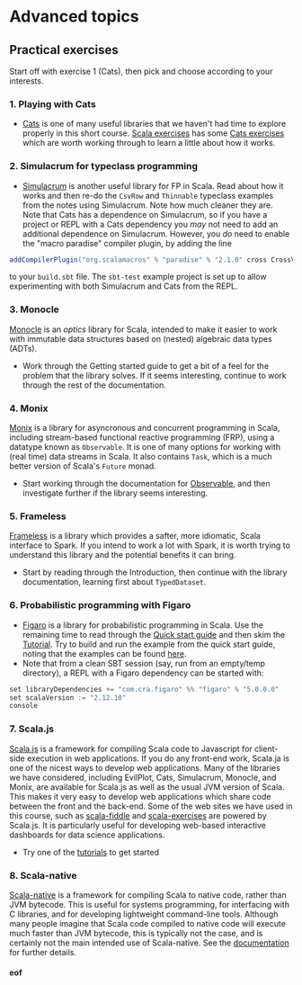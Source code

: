 # Advanced topics

## Practical exercises

Start off with exercise 1 (Cats), then pick and choose according to your interests.

### 1. Playing with Cats

* [Cats](http://typelevel.org/cats/) is one of many useful libraries that we haven't had time to explore properly in this short course. [Scala exercises](https://www.scala-exercises.org/) has some [Cats exercises](https://www.scala-exercises.org/cats) which are worth working through to learn a little about how it works.

### 2. Simulacrum for typeclass programming

* [Simulacrum](https://github.com/typelevel/simulacrum) is another useful library for FP in Scala. Read about how it works and then re-do the `CsvRow` and `Thinnable` typeclass examples from the notes using Simulacrum. Note how much cleaner they are. Note that Cats has a dependence on Simulacrum, so if you have a project or REPL with a Cats dependency you *may* not need to add an additional dependence on Simulacrum. However, you *do* need to enable the "macro paradise" compiler plugin, by adding the line
```scala
addCompilerPlugin("org.scalamacros" % "paradise" % "2.1.0" cross CrossVersion.full)
```
to your `build.sbt` file. The `sbt-test` example project is set up to allow experimenting with both Simulacrum and Cats from the REPL.

### 3. Monocle

[Monocle](https://julien-truffaut.github.io/Monocle/) is an *optics* library for Scala, intended to make it easier to work with immutable data structures based on (nested) algebraic data types (ADTs).

* Work through the Getting started guide to get a bit of a feel for the problem that the library solves. If it seems interesting, continue to work through the rest of the documentation.

### 4. Monix

[Monix](https://monix.io/) is a library for asyncronous and concurrent programming in Scala, including stream-based functional reactive programming (FRP), using a datatype known as `Observable`. It is one of many options for working with (real time) data streams in Scala. It also contains `Task`, which is a much better version of Scala's `Future` monad.

* Start working through the documentation for [Observable](https://monix.io/docs/3x/reactive/observable.html), and then investigate further if the library seems interesting.

### 5. Frameless

[Frameless](https://typelevel.org/frameless/) is a library which provides a safter, more idiomatic, Scala interface to Spark. If you intend to work a lot with Spark, it is worth trying to understand this library and the potential benefits it can bring.
* Start by reading through the Introduction, then continue with the library documentation, learning first about `TypedDataset`.

### 6. Probabilistic programming with Figaro

* [Figaro](https://github.com/p2t2/figaro) is a library for probabilistic programming in Scala. Use the remaining time to read through the [Quick start guide](https://github.com/p2t2/figaro/raw/master/doc/Figaro%20Quick%20Start%20Guide.pdf) and then skim the [Tutorial](https://www.cra.com/sites/default/files/pdf/Figaro_Tutorial.pdf). Try to build and run the example from the quick start guide, noting that the examples can be found [here](https://github.com/p2t2/figaro/tree/master/FigaroExamples/src/main/scala/com/cra/figaro/example).
* Note that from a clean SBT session (say, run from an empty/temp directory), a REPL with a Figaro dependency can be started with:
```scala
set libraryDependencies += "com.cra.figaro" %% "figaro" % "5.0.0.0"
set scalaVersion := "2.12.10"
console
```

### 7. Scala.js

[Scala.js](https://www.scala-js.org/) is a framework for compiling Scala code to Javascript for client-side execution in web applications. If you do any front-end work, Scala.ja is one of the nicest ways to develop web applications. Many of the libraries we have considered, including EvilPlot, Cats, Simulacrum, Monocle, and Monix, are available for Scala.js as well as the usual JVM version of Scala. This makes it very easy to develop web applications which share code between the front and the back-end. Some of the web sites we have used in this course, such as [scala-fiddle](https://scalafiddle.io/) and [scala-exercises](https://www.scala-exercises.org/) are powered by Scala.js. It is particularly useful for developing web-based interactive dashboards for data science applications.
* Try one of the [tutorials](https://www.scala-js.org/doc/tutorial/) to get started

### 8. Scala-native

[Scala-native](https://github.com/scala-native/scala-native) is a framework for compiling Scala to native code, rather than JVM bytecode. This is useful for systems programming, for interfacing with C libraries, and for developing lightweight command-line tools. Although many people imagine that Scala code compiled to native code will execute much faster than JVM bytecode, this is typically not the case, and is certainly not the main intended use of Scala-native. See the [documentation](https://www.scala-native.org/) for further details.


#### eof

